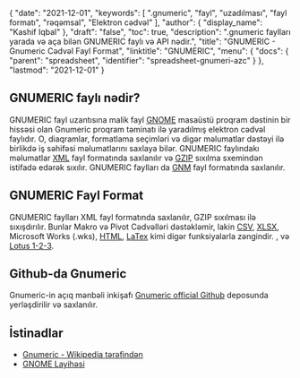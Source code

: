 {
  "date": "2021-12-01",
  "keywords": [
".gnumeric",
"fayl",
"uzadılması",
"fayl formatı",
"rəqəmsal",
"Elektron cədvəl"
],
  "author": {
    "display_name": "Kashif Iqbal"
},
  "draft": "false",
  "toc": true,
  "description": ".gnumeric faylları yarada və aça bilən GNUMERIC faylı və API nədir.",
  "title": "GNUMERIC - Gnumeric Cədvəl Fayl Format",
  "linktitle": "GNUMERIC",
  "menu": {
    "docs": {
      "parent": "spreadsheet",
      "identifier": "spreadsheet-gnumeri-azc"
}
},
  "lastmod": "2021-12-01"
}

## GNUMERIC faylı nədir?

GNUMERIC fayl uzantısına malik fayl [GNOME](https://www.gnome.org/) masaüstü proqram dəstinin bir hissəsi olan Gnumeric proqram təminatı ilə yaradılmış elektron cədvəl faylıdır. O, diaqramlar, formatlama seçimləri və digər məlumatlar dəstəyi ilə birlikdə iş səhifəsi məlumatlarını saxlaya bilər. GNUMERIC faylındakı məlumatlar [XML](/web/xml/) fayl formatında saxlanılır və [GZIP](/compression/gz/) sıxılma sxemindən istifadə edərək sıxılır. GNUMERIC faylları da [GNM](/spreadsheet/gnm/) fayl formatında saxlanılır.

## GNUMERIC Fayl Format

GNUMERIC faylları XML fayl formatında saxlanılır, GZIP sıxılması ilə sıxışdırılır. Bunlar Makro və Pivot Cədvəlləri dəstəkləmir, lakin [CSV](/spreadsheet/csv/), [XLSX](/spreadsheet/xlsx/), Microsoft Works (.wks), [HTML](/web/html/), [LaTex](/word-processing/latex/) kimi digər funksiyalarla zəngindir. , və [Lotus 1-2-3](/spreadsheet/123/).

## Github-da Gnumeric

Gnumeric-in açıq mənbəli inkişafı [Gnumeric official Github](https://github.com/GNOME/gnumeric) deposunda yerləşdirilir və saxlanılır.

## İstinadlar

 * [Gnumeric - Wikipedia tərəfindən](https://en.wikipedia.org/wiki/Gnumeric)
 * [GNOME Layihəsi](https://en.wikipedia.org/wiki/The_GNOME_Project)

